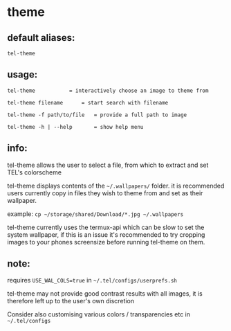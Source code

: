 # theme

## default aliases:
```
tel-theme
```
## usage:
```
tel-theme			= interactively choose an image to theme from

tel-theme filename		= start search with filename

tel-theme -f path/to/file 	= provide a full path to image

tel-theme -h | --help 		= show help menu
```

## info:

tel-theme allows the user to select a file, from which to extract and set TEL's colorscheme

tel-theme displays contents of the `~/.wallpapers/` folder.
it is recommended users currently copy in files they wish to theme from and set as their wallpaper.

example: `cp ~/storage/shared/Download/*.jpg ~/.wallpapers`

tel-theme currently uses the termux-api which can be slow to set the system wallpaper, if this is an issue it's recommended to try cropping images to your phones screensize before running tel-theme on them.

## note:

requires `USE_WAL_COLS=true` in `~/.tel/configs/userprefs.sh`

tel-theme may not provide good contrast results with all images, it is therefore left up to the user's own discretion

Consider also customising various colors / transparencies etc in `~/.tel/configs`
